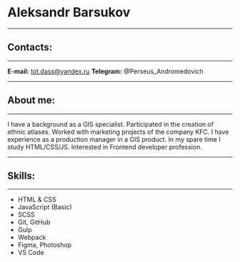 # Aleksandr Barsukov
---
## Contacts:
---
**E-mail:** tot.dass@yandex.ru
**Telegram:** @Perseus_Andromedovich

  ---
## **About me:**
---
I have a background as a GIS specialist.
Participated in the creation of ethnic atlases. 
Worked with marketing projects of the company KFC.
I have experience as a production manager in a GIS product.
In my spare time I study HTML/CSS/JS. Interested in Frontend developer profession.

---
## **Skills:**
---
* HTML & CSS
* JavaScript (Basic)
* SCSS
* Git, GitHub
* Gulp
* Webpack
* Figma, Photoshop
* VS Code


